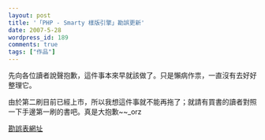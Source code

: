```yaml
---
layout: post
title: '「PHP - Smarty 樣版引擎」勘誤更新'
date: 2007-5-28
wordpress_id: 189
comments: true
tags: ["作品"]
---
```


先向各位讀者說聲抱歉，這件事本來早就該做了。只是懶病作祟，一直沒有去好好整理它。

由於第二刷目前已經上市，所以我想這件事就不能再拖了；就請有買書的讀者對照一下手邊第一刷的書吧。真是大抱歉~~_orz

[勘誤表網址](http://www.jaceju.net/blog/archives/40)
